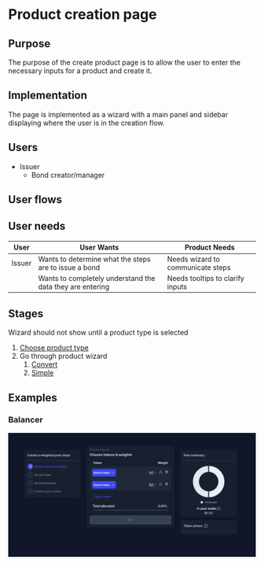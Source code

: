 # Product creation page

## Purpose

The purpose of the create product page is to allow the user to enter the necessary inputs for a product and create it.

## Implementation

The page is implemented as a wizard with a main panel and sidebar displaying where the user is in the creation flow.

## Users

- Issuer
  - Bond creator/manager

## User flows

## User needs

| User   | User Wants                                                | Product Needs                     |
| ------ | --------------------------------------------------------- | --------------------------------- |
| Issuer | Wants to determine what the steps are to issue a bond     | Needs wizard to communicate steps |
|        | Wants to completely understand the data they are entering | Needs tooltips to clarify inputs  |

## Stages

Wizard should not show until a product type is selected

1. [Choose product type](features/product_type.md)
2. Go through product wizard
   1. [Convert](features/convert/convert_steps.md)
   2. [Simple](features/simple/simple_steps.md)

## Examples

### Balancer

![](../../assets/balancer/pool_creation_page.png)
